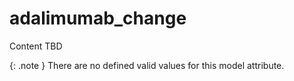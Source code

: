 # adalimumab_change
Content TBD


{: .note }
There are no defined valid values for this model attribute.
